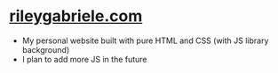 # [rileygabriele.com](https://www.rileygabriele.com)

* My personal website built with pure HTML and CSS (with JS library background)
* I plan to add more JS in the future
